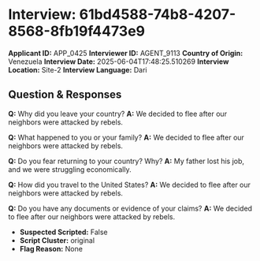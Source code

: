 # Interview: 61bd4588-74b8-4207-8568-8fb19f4473e9
**Applicant ID:** APP_0425
**Interviewer ID:** AGENT_9113
**Country of Origin:** Venezuela
**Interview Date:** 2025-06-04T17:48:25.510269
**Interview Location:** Site-2
**Interview Language:** Dari

## Question & Responses

**Q:** Why did you leave your country?
**A:** We decided to flee after our neighbors were attacked by rebels.

**Q:** What happened to you or your family?
**A:** We decided to flee after our neighbors were attacked by rebels.

**Q:** Do you fear returning to your country? Why?
**A:** My father lost his job, and we were struggling economically.

**Q:** How did you travel to the United States?
**A:** We decided to flee after our neighbors were attacked by rebels.

**Q:** Do you have any documents or evidence of your claims?
**A:** We decided to flee after our neighbors were attacked by rebels.

- **Suspected Scripted:** False
- **Script Cluster:** original
- **Flag Reason:** None